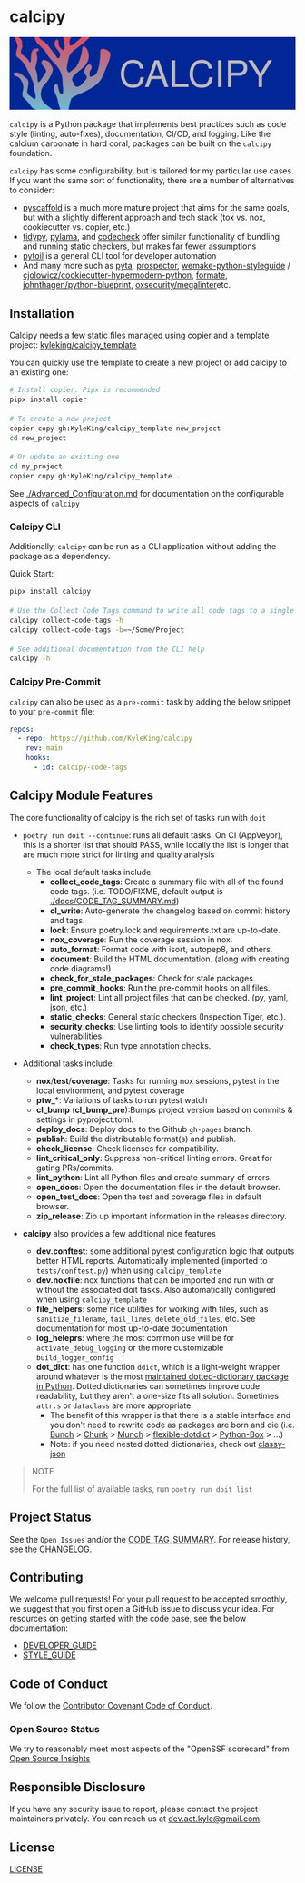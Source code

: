 # calcipy

![./calcipy-banner-wide.svg](https://raw.githubusercontent.com/KyleKing/calcipy/main/docs/calcipy-banner-wide.svg)

`calcipy` is a Python package that implements best practices such as code style (linting, auto-fixes), documentation, CI/CD, and logging. Like the calcium carbonate in hard coral, packages can be built on the `calcipy` foundation.

`calcipy` has some configurability, but is tailored for my particular use cases. If you want the same sort of functionality, there are a number of alternatives to consider:

- [pyscaffold](https://github.com/pyscaffold/pyscaffold) is a much more mature project that aims for the same goals, but with a slightly different approach and tech stack (tox vs. nox, cookiecutter vs. copier, etc.)
- [tidypy](https://github.com/jayclassless/tidypy#features), [pylama](https://github.com/klen/pylama), and [codecheck](https://pypi.org/project/codecheck/) offer similar functionality of bundling and running static checkers, but makes far fewer assumptions
- [pytoil](https://github.com/FollowTheProcess/pytoil) is a general CLI tool for developer automation
- And many more such as [pyta](https://github.com/pyta-uoft/pyta), [prospector](https://github.com/PyCQA/prospector), [wemake-python-styleguide](https://github.com/wemake-services/wemake-python-styleguide) / [cjolowicz/cookiecutter-hypermodern-python](https://github.com/cjolowicz/cookiecutter-hypermodern-python), [formate](https://github.com/python-formate/formate), [johnthagen/python-blueprint](https://github.com/johnthagen/python-blueprint), [oxsecurity/megalinter](https://github.com/oxsecurity/megalinter)etc.

## Installation

Calcipy needs a few static files managed using copier and a template project: [kyleking/calcipy_template](https://github.com/KyleKing/calcipy_template/)

You can quickly use the template to create a new project or add calcipy to an existing one:

```sh
# Install copier. Pipx is recommended
pipx install copier

# To create a new project
copier copy gh:KyleKing/calcipy_template new_project
cd new_project

# Or update an existing one
cd my_project
copier copy gh:KyleKing/calcipy_template .
```

See [./Advanced_Configuration.md](./Advanced_Configuration.md) for documentation on the configurable aspects of `calcipy`

### Calcipy CLI

Additionally, `calcipy` can be run as a CLI application without adding the package as a dependency.

Quick Start:

```sh
pipx install calcipy

# Use the Collect Code Tags command to write all code tags to a single file
calcipy collect-code-tags -h
calcipy collect-code-tags -b=~/Some/Project

# See additional documentation from the CLI help
calcipy -h
```

### Calcipy Pre-Commit

`calcipy` can also be used as a `pre-commit` task by adding the below snippet to your `pre-commit` file:

```yaml
repos:
  - repo: https://github.com/KyleKing/calcipy
    rev: main
    hooks:
      - id: calcipy-code-tags
```

## Calcipy Module Features

The core functionality of calcipy is the rich set of tasks run with `doit`

- `poetry run doit --continue`: runs all default tasks. On CI (AppVeyor), this is a shorter list that should PASS, while locally the list is longer that are much more strict for linting and quality analysis

    - The local default tasks include:
        - **collect_code_tags**: Create a summary file with all of the found code tags. (i.e. TODO/FIXME, default output is [./docs/CODE_TAG_SUMMARY.md](./docs/CODE_TAG_SUMMARY.md))
        - **cl_write**: Auto-generate the changelog based on commit history and tags.
        - **lock**: Ensure poetry.lock and requirements.txt are up-to-date.
        - **nox_coverage**: Run the coverage session in nox.
        - **auto_format**: Format code with isort, autopep8, and others.
        - **document**: Build the HTML documentation. (along with creating code diagrams!)
        - **check_for_stale_packages**: Check for stale packages.
        - **pre_commit_hooks**: Run the pre-commit hooks on all files.
        - **lint_project**: Lint all project files that can be checked. (py, yaml, json, etc.)
        - **static_checks**: General static checkers (Inspection Tiger, etc.).
        - **security_checks**: Use linting tools to identify possible security vulnerabilities.
        - **check_types**: Run type annotation checks.

- Additional tasks include:

    - **nox**/**test**/**coverage**: Tasks for running nox sessions, pytest in the local environment, and pytest coverage
    - **ptw\_\***: Variations of tasks to run pytest watch
    - **cl_bump** (**cl_bump_pre**):Bumps project version based on commits & settings in pyproject.toml.
    - **deploy_docs**: Deploy docs to the Github `gh-pages` branch.
    - **publish**: Build the distributable format(s) and publish.
    - **check_license**: Check licenses for compatibility.
    - **lint_critical_only**: Suppress non-critical linting errors. Great for gating PRs/commits.
    - **lint_python**: Lint all Python files and create summary of errors.
    - **open_docs**: Open the documentation files in the default browser.
    - **open_test_docs**: Open the test and coverage files in default browser.
    - **zip_release**: Zip up important information in the releases directory.

- **calcipy** also provides a few additional nice features

    - **dev.conftest**: some additional pytest configuration logic that outputs better HTML reports. Automatically implemented (imported to `tests/conftest.py`) when using `calcipy_template`
    - **dev.noxfile**: nox functions that can be imported and run with or without the associated doit tasks. Also automatically configured when using `calcipy_template`
    - **file_helpers**: some nice utilities for working with files, such as `sanitize_filename`, `tail_lines`, `delete_old_files`, etc. See documentation for most up-to-date documentation
    - **log_heleprs**: where the most common use will be for `activate_debug_logging` or the more customizable `build_logger_config`
    - **dot_dict**: has one function `ddict`, which is a light-weight wrapper around whatever is the most [maintained dotted-dictionary package in Python](https://pypi.org/search/?q=dot+accessible+dictionary&o=). Dotted dictionaries can sometimes improve code readability, but they aren't a one-size fits all solution. Sometimes `attr.s` or `dataclass` are more appropriate.
        - The benefit of this wrapper is that there is a stable interface and you don't need to rewrite code as packages are born and die (i.e. [Bunch](https://pypi.org/project/bunch/) > [Chunk](https://pypi.org/project/chunk/) > [Munch](https://pypi.org/project/munch/) > [flexible-dotdict](https://pypi.org/project/flexible-dotdict/) > [Python-Box](https://pypi.org/project/python-box/) > ...)
        - Note: if you need nested dotted dictionaries, check out [classy-json](https://pypi.org/project/classy-json/)

> NOTE
>
> For the full list of available tasks, run `poetry run doit list`

## Project Status

See the `Open Issues` and/or the [CODE_TAG_SUMMARY]. For release history, see the [CHANGELOG].

## Contributing

We welcome pull requests! For your pull request to be accepted smoothly, we suggest that you first open a GitHub issue to discuss your idea. For resources on getting started with the code base, see the below documentation:

- [DEVELOPER_GUIDE]
- [STYLE_GUIDE]

## Code of Conduct

We follow the [Contributor Covenant Code of Conduct][contributor-covenant].

### Open Source Status

We try to reasonably meet most aspects of the "OpenSSF scorecard" from [Open Source Insights](https://deps.dev/pypi/calcipy)

## Responsible Disclosure

If you have any security issue to report, please contact the project maintainers privately. You can reach us at [dev.act.kyle@gmail.com](mailto:dev.act.kyle@gmail.com).

## License

[LICENSE]

[changelog]: ./docs/CHANGELOG.md
[code_tag_summary]: ./docs/CODE_TAG_SUMMARY.md
[contributor-covenant]: https://www.contributor-covenant.org
[developer_guide]: ./docs/DEVELOPER_GUIDE.md
[license]: https://github.com/kyleking/calcipy/LICENSE
[style_guide]: ./docs/STYLE_GUIDE.md
